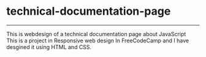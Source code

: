 # technical-documentation-page
---
This is webdesign of a technical documentation page about JavaScript <br> This is a project in Responsive web design In FreeCodeCamp and I have desgined it using HTML and CSS.
